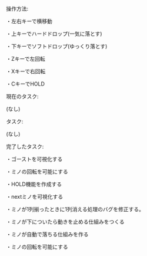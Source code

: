 操作方法:

・左右キーで横移動

・上キーでハードドロップ(一気に落とす)

・下キーでソフトドロップ(ゆっくり落とす)

・Zキーで左回転

・Xキーで右回転

・CキーでHOLD




現在のタスク:

(なし)




タスク:

(なし)




完了したタスク:

・ゴーストを可視化する

・ミノの回転を可能にする

・HOLD機能を作成する

・nextミノを可視化する

・ミノが1列揃ったときに1列消える処理のバグを修正する。

・ミノが下についたら動きを止める仕組みをつくる

・ミノが自動で落ちる仕組みを作る

・ミノの回転を可能にする
